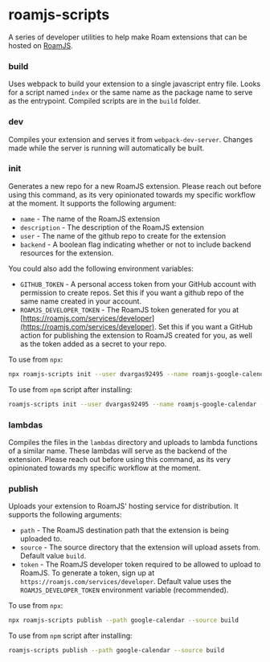 # roamjs-scripts
    
A series of developer utilities to help make Roam extensions that can be hosted on [RoamJS](https://roamjs.com).

### build

Uses webpack to build your extension to a single javascript entry file. Looks for a script named `index` or the same name as the package name to serve as the entrypoint. Compiled scripts are in the `build` folder.

### dev

Compiles your extension and serves it from `webpack-dev-server`. Changes made while the server is running will automatically be built.

### init

Generates a new repo for a new RoamJS extension. Please reach out before using this command, as its very opinionated towards my specific workflow at the moment. It supports the following argument:
- `name` - The name of the RoamJS extension
- `description` - The description of the RoamJS extension
- `user` - The name of the github repo to create for the extension
- `backend` - A boolean flag indicating whether or not to include backend resources for the extension.

You could also add the following environment variables:
- `GITHUB_TOKEN` - A personal access token from your GitHub account with permission to create repos. Set this if you want a github repo of the same name created in your account.
- `ROAMJS_DEVELOPER_TOKEN` - The RoamJS token generated for you at [https://roamjs.com/services/developer](https://roamjs.com/services/developer). Set this if you want a GitHub action for publishing the extension to RoamJS created for you, as well as the token added as a secret to your repo.

To use from `npx`:
```bash
npx roamjs-scripts init --user dvargas92495 --name roamjs-google-calendar --description "Import Google calendar events into Roam!"
```

To use from `npm` script after installing:
```bash
roamjs-scripts init --user dvargas92495 --name roamjs-google-calendar --description "Import Google calendar events into Roam!"
```

### lambdas

Compiles the files in the `lambdas` directory and uploads to lambda functions of a similar name. These lambdas will serve as the backend of the extension. Please reach out before using this command, as its very opinionated towards my specific workflow at the moment.

### publish

Uploads your extension to RoamJS' hosting service for distribution. It supports the following arguments:
- `path` - The RoamJS destination path that the extension is being uploaded to.
- `source` - The source directory that the extension will upload assets from. Default value `build`.
- `token` - The RoamJS developer token required to be allowed to upload to RoamJS. To generate a token, sign up at `https://roamjs.com/services/developer`. Default value uses the `ROAMJS_DEVELOPER_TOKEN` environment variable (recommended).

To use from `npx`:
```bash
npx roamjs-scripts publish --path google-calendar --source build
```

To use from `npm` script after installing:
```bash
roamjs-scripts publish --path google-calendar --source build
```
